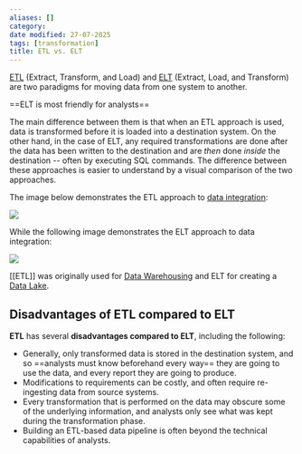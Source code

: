 ```yaml
---
aliases: []
category:
date modified: 27-07-2025
tags: [transformation]
title: ETL vs. ELT
---
```

[ETL](ETL.md) (Extract, Transform, and Load) and [ELT](term/elt.md) (Extract, Load, and Transform) are two paradigms for moving data from one system to another.

==ELT is most friendly for analysts==

The main difference between them is that when an ETL approach is used, data is transformed before it is loaded into a destination system. On the other hand, in the case of ELT, any required transformations are done after the data has been written to the destination and are _then_ done _inside_ the destination -- often by executing SQL commands. The difference between these approaches is easier to understand by a visual comparison of the two approaches. 

The image below demonstrates the ETL approach to [data integration](term/data%20integration.md):

![](etl-tool.png)

While the following image demonstrates the ELT approach to data integration:

![](elt-tool.png)

[[ETL]] was originally used for [Data Warehousing](Data%20Warehouse.md) and ELT for creating a [Data Lake](Data%20Lake.md). 

## Disadvantages of ETL compared to ELT

**ETL** has several **disadvantages compared to ELT**, including the following:

- Generally, only transformed data is stored in the destination system, and so ==analysts must know beforehand every way== they are going to use the data, and every report they are going to produce.  
- Modifications to requirements can be costly, and often require re-ingesting data from source systems.
- Every transformation that is performed on the data may obscure some of the underlying information, and analysts only see what was kept during the transformation phase. 
- Building an ETL-based data pipeline is often beyond the technical capabilities of analysts.
